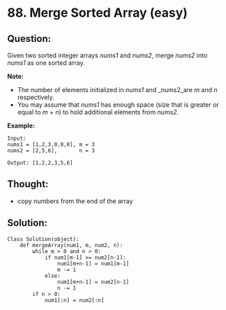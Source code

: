 # 88. Merge Sorted Array \(easy\)

## Question:

Given two sorted integer arrays _nums1_ and _nums2_, merge _nums2_ into _nums1_ as one sorted array.

**Note:**

* The number of elements initialized in _nums1_ and _nums2_are _m_ and _n_ respectively.
* You may assume that _nums1_ has enough space \(size that is greater or equal to _m_ + _n_\) to hold additional elements from _nums2_.

**Example:**

```text
Input:
nums1 = [1,2,3,0,0,0], m = 3
nums2 = [2,5,6],       n = 3

Output: [1,2,2,3,5,6]
```

## Thought:

* copy numbers from the end of the array

## Solution:

```text
Class Solution(object):
    def mergeArray(num1, m, num2, n):
        while m > 0 and n > 0:
            if num1[m-1] >= num2[n-1]:
                num1[m+n-1] = num1[m-1]
                m -= 1
            else:
                num1[m+n-1] = num2[n-1]
                n -= 1
        if n > 0:
            num1[:n] = num2[:n]
             
```

